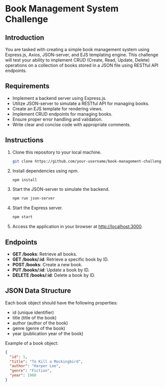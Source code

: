 # Book Management System Challenge

## Introduction
You are tasked with creating a simple book management system using Express.js, Axios, JSON-server, and EJS templating engine. This challenge will test your ability to implement CRUD (Create, Read, Update, Delete) operations on a collection of books stored in a JSON file using RESTful API endpoints.

## Requirements
- Implement a backend server using Express.js.
- Utilize JSON-server to simulate a RESTful API for managing books.
- Create an EJS template for rendering views.
- Implement CRUD endpoints for managing books.
- Ensure proper error handling and validation.
- Write clear and concise code with appropriate comments.

## Instructions
1. Clone this repository to your local machine.

    ```bash
    git clone https://github.com/your-username/book-management-challenge.git
    ```

2. Install dependencies using npm.

    ```bash
    npm install
    ```

3. Start the JSON-server to simulate the backend.

    ```bash
    npm run json-server
    ```

4. Start the Express server.

    ```bash
    npm start
    ```

5. Access the application in your browser at [http://localhost:3000](http://localhost:3000).

## Endpoints
- **GET /books**: Retrieve all books.
- **GET /books/:id**: Retrieve a specific book by ID.
- **POST /books**: Create a new book.
- **PUT /books/:id**: Update a book by ID.
- **DELETE /books/:id**: Delete a book by ID.

## JSON Data Structure
Each book object should have the following properties:
- id (unique identifier)
- title (title of the book)
- author (author of the book)
- genre (genre of the book)
- year (publication year of the book)

Example of a book object:

```json
{
  "id": 1,
  "title": "To Kill a Mockingbird",
  "author": "Harper Lee",
  "genre": "Fiction",
  "year": 1960
}
